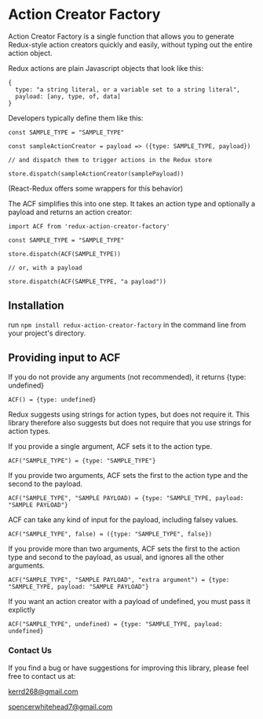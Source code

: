 # Action Creator Factory

Action Creator Factory is a single function that allows you to generate Redux-style action creators quickly and easily, without typing out the entire action object.

Redux actions are plain Javascript objects that look like this:

```
{
  type: "a string literal, or a variable set to a string literal",
  payload: [any, type, of, data]
}
```

Developers typically define them like this:

```
const SAMPLE_TYPE = "SAMPLE_TYPE"

const sampleActionCreator = payload => ({type: SAMPLE_TYPE, payload})

// and dispatch them to trigger actions in the Redux store

store.dispatch(sampleActionCreator(samplePayload))
```

(React-Redux offers some wrappers for this behavior)

The ACF simplifies this into one step. It takes an action type and optionally a payload and returns an action creator:

```
import ACF from 'redux-action-creator-factory'

const SAMPLE_TYPE = "SAMPLE_TYPE"

store.dispatch(ACF(SAMPLE_TYPE))

// or, with a payload

store.dispatch(ACF(SAMPLE_TYPE, "a payload"))
```

## Installation

run `npm install redux-action-creator-factory` in the command line from your project's directory.

## Providing input to ACF

If you do not provide any arguments (not recommended), it returns {type: undefined}

`ACF() = {type: undefined}`

Redux suggests using strings for action types, but does not require it. This library therefore also suggests but does not require that you use strings for action types.

If you provide a single argument, ACF sets it to the action type.

`ACF("SAMPLE_TYPE") = {type: "SAMPLE_TYPE"}`

If you provide two arguments, ACF sets the first to the action type and the second to the payload.

`ACF("SAMPLE_TYPE", "SAMPLE PAYLOAD) = {type: "SAMPLE_TYPE, payload: "SAMPLE PAYLOAD"}`

ACF can take any kind of input for the payload, including falsey values.

`ACF("SAMPLE_TYPE", false) = ({type: "SAMPLE_TYPE", false})`

If you provide more than two arguments, ACF sets the first to the action type and second to the payload, as usual, and ignores all the other arguments.

`ACF("SAMPLE_TYPE", "SAMPLE PAYLOAD", "extra argument") = {type: "SAMPLE_TYPE, payload: "SAMPLE PAYLOAD"}`

If you want an action creator with a payload of undefined, you must pass it explictly

`ACF("SAMPLE_TYPE", undefined) = {type: "SAMPLE_TYPE, payload: undefined}`

### Contact Us

If you find a bug or have suggestions for improving this library, please feel free to contact us at:

kerrd268@gmail.com

spencerwhitehead7@gmail.com